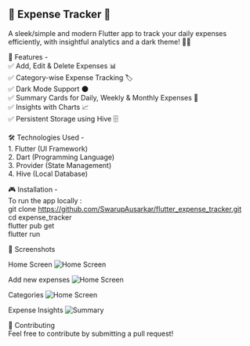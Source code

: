 ## 💸 **Expense Tracker** 💸<br>
A sleek/simple and modern Flutter app to track your daily expenses efficiently, with insightful analytics and a dark theme! 🌙✨

🚀 Features - <br>
✅ Add, Edit & Delete Expenses 📊<br>
✅ Category-wise Expense Tracking 🏷️<br>
✅ Dark Mode Support 🌑<br>
✅ Summary Cards for Daily, Weekly & Monthly Expenses 📆<br>
✅ Insights with Charts 📈<br>
✅ Persistent Storage using Hive 🗄️<br>

🛠️ Technologies Used -<br>
    1. Flutter (UI Framework)<br>
    2. Dart (Programming Language)<br>
    3. Provider (State Management)<br>
    4. Hive (Local Database)<br>

🎮 Installation -<br>
To run the app locally :<br>
git clone https://github.com/SwarupAusarkar/flutter_expense_tracker.git<br>
cd expense_tracker<br>
flutter pub get<br>
flutter run<br>

📸 Screenshots

Home Screen
![Home Screen](screenshots/1.jpg)

Add new expenses
![Home Screen](screenshots/2.jpg)

Categories
![Home Screen](screenshots/3.jpg)

Expense Insights
![Summary](screenshots/4.jpg)

🤝 Contributing<br>
Feel free to contribute by submitting a pull request!